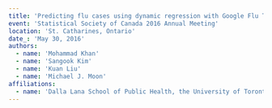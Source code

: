 ```yaml
---
title: 'Predicting flu cases using dynamic regression with Google Flu Trend'
event: 'Statistical Society of Canada 2016 Annual Meeting'
location: 'St. Catharines, Ontario'
date_: 'May 30, 2016'
authors:
  - name: 'Mohammad Khan'
  - name: 'Sangook Kim'
  - name: 'Kuan Liu'
  - name: 'Michael J. Moon'
affiliations:
  - name: 'Dalla Lana School of Public Health, the University of Toronto'
---
```

